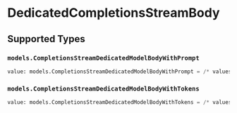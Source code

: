 # DedicatedCompletionsStreamBody


## Supported Types

### `models.CompletionsStreamDedicatedModelBodyWithPrompt`

```python
value: models.CompletionsStreamDedicatedModelBodyWithPrompt = /* values here */
```

### `models.CompletionsStreamDedicatedModelBodyWithTokens`

```python
value: models.CompletionsStreamDedicatedModelBodyWithTokens = /* values here */
```

